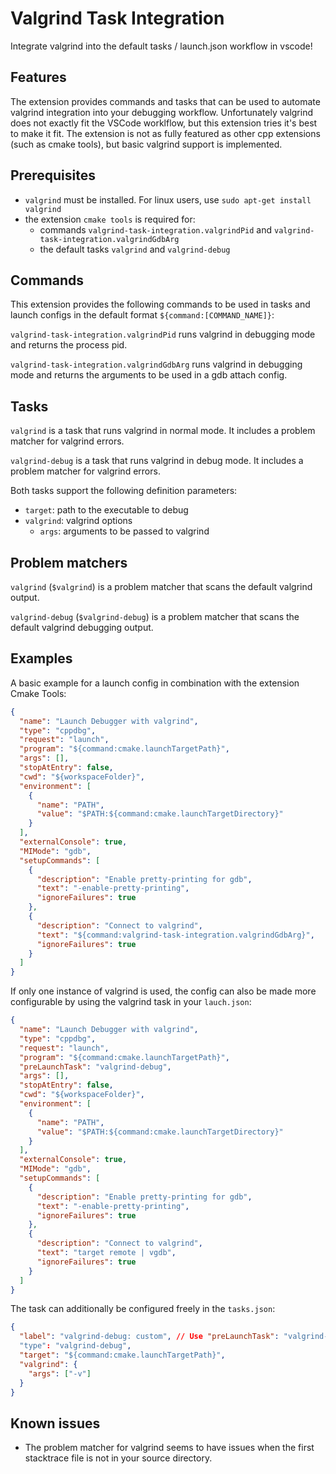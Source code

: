 # Valgrind Task Integration

Integrate valgrind into the default tasks / launch.json workflow in vscode!

## Features

The extension provides commands and tasks that can be used to automate valgrind integration into your debugging workflow.
Unfortunately valgrind does not exactly fit the VSCode worklflow, but this extension tries it's best to make it fit.
The extension is not as fully featured as other cpp extensions (such as cmake tools), but basic valgrind support is implemented.

## Prerequisites

- `valgrind` must be installed. For linux users, use `sudo apt-get install valgrind`
- the extension `cmake tools` is required for:
  - commands `valgrind-task-integration.valgrindPid` and `valgrind-task-integration.valgrindGdbArg`
  - the default tasks `valgrind` and `valgrind-debug`

## Commands

This extension provides the following commands to be used in tasks and launch configs in the default format `${command:[COMMAND_NAME]}`:

`valgrind-task-integration.valgrindPid` runs valgrind in debugging mode and returns the process pid.

`valgrind-task-integration.valgrindGdbArg` runs valgrind in debugging mode and returns the arguments to be used in a gdb attach config.

## Tasks

`valgrind` is a task that runs valgrind in normal mode. It includes a problem matcher for valgrind errors.

`valgrind-debug` is a task that runs valgrind in debug mode. It includes a problem matcher for valgrind errors.

Both tasks support the following definition parameters:
  - `target`: path to the executable to debug
  - `valgrind`: valgrind options
    - `args`: arguments to be passed to valgrind

## Problem matchers

`valgrind` (`$valgrind`) is a problem matcher that scans the default valgrind output.

`valgrind-debug` (`$valgrind-debug`) is a problem matcher that scans the default valgrind debugging output.

## Examples

A basic example for a launch config in combination with the extension Cmake Tools:

```json
{
  "name": "Launch Debugger with valgrind",
  "type": "cppdbg",
  "request": "launch",
  "program": "${command:cmake.launchTargetPath}",
  "args": [],
  "stopAtEntry": false,
  "cwd": "${workspaceFolder}",
  "environment": [
    {
      "name": "PATH",
      "value": "$PATH:${command:cmake.launchTargetDirectory}"
    }
  ],
  "externalConsole": true,
  "MIMode": "gdb",
  "setupCommands": [
    {
      "description": "Enable pretty-printing for gdb",
      "text": "-enable-pretty-printing",
      "ignoreFailures": true
    },
    {
      "description": "Connect to valgrind",
      "text": "${command:valgrind-task-integration.valgrindGdbArg}",
      "ignoreFailures": true
    }
  ]
}
```

If only one instance of valgrind is used, the config can also be made more configurable by using the valgrind task in your `lauch.json`:

```json
{
  "name": "Launch Debugger with valgrind",
  "type": "cppdbg",
  "request": "launch",
  "program": "${command:cmake.launchTargetPath}",
  "preLaunchTask": "valgrind-debug",
  "args": [],
  "stopAtEntry": false,
  "cwd": "${workspaceFolder}",
  "environment": [
    {
      "name": "PATH",
      "value": "$PATH:${command:cmake.launchTargetDirectory}"
    }
  ],
  "externalConsole": true,
  "MIMode": "gdb",
  "setupCommands": [
    {
      "description": "Enable pretty-printing for gdb",
      "text": "-enable-pretty-printing",
      "ignoreFailures": true
    },
    {
      "description": "Connect to valgrind",
      "text": "target remote | vgdb",
      "ignoreFailures": true
    }
  ]
}
```

The task can additionally be configured freely in the `tasks.json`:

```json
{
  "label": "valgrind-debug: custom", // Use "preLaunchTask": "valgrind-debug: custom" in yout launch.json
  "type": "valgrind-debug",
  "target": "${command:cmake.launchTargetPath}",
  "valgrind": {
    "args": ["-v"]
  }
}
```


## Known issues

- The problem matcher for valgrind seems to have issues when the first stacktrace file is not in your source directory.

